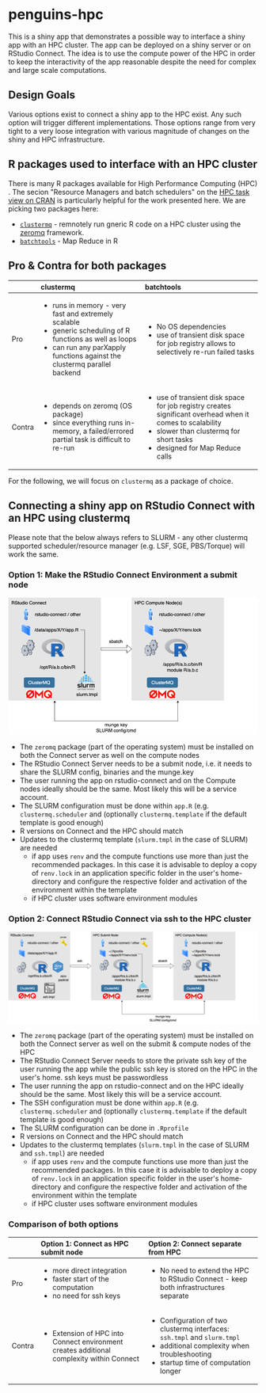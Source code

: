 # penguins-hpc

This is a shiny app that demonstrates a possible way to interface a shiny app with an HPC cluster. The app can be deployed on a shiny server or on RStudio Connect. The idea is to use the compute power of the HPC in order to keep the interactivity of the app reasonable despite the need for complex and large scale computations.

## Design Goals

Various options exist to connect a shiny app to the HPC exist. Any such option will trigger different implementations. Those options range from very tight to a very loose integration with various magnitude of changes on the shiny and HPC infrastructure.

## R packages used to interface with an HPC cluster

There is many R packages available for High Performance Computing (HPC) . The secion "Resource Managers and batch schedulers" on the [HPC task view on CRAN](https://cran.r-project.org/web/views/HighPerformanceComputing.html) is particularly helpful for the work presented here. We are picking two packages here: 
 
* [`clustermq`](https://mschubert.github.io/clustermq/) - remnotely run gneric R code on a HPC cluster using the [zeromq](https://zeromq.org/) framework.
* [`batchtools`](https://mllg.github.io/batchtools/) - Map Reduce in R

## Pro & Contra for both packages


|    | clustermq |     batchtools          |
|----------|:-------------|:------|
| Pro |  <ul><li>runs in memory - very fast and extremely scalable</li><li>generic scheduling of R functions as well as loops</li><li>can run any parXapply functions against the clustermq parallel backend</ul> |  <ul><li>No OS dependencies</li><li>use of transient disk space for job registry allows to selectively re-run failed tasks</li></ul> |
| Contra | <ul><li>depends on zeromq (OS package)</li><li>since everything runs in-memory, a failed/errored partial task is difficult to re-run </li></ul>| <ul><li>use of transient disk space for job registry creates significant overhead when it comes to scalability</li><li>slower than clustermq for short tasks</li><li>designed for Map Reduce calls</li></ul> |

For the following, we will focus on `clustermq` as a package of choice. 

## Connecting a shiny app on RStudio Connect with an HPC using clustermq

Please note that the below always refers to SLURM - any other clustermq supported scheduler/resource manager (e.g. LSF, SGE, PBS/Torque) will work the same. 

### Option 1: Make the RStudio Connect Environment a submit node 

![](images/connect-hpc-1.drawio.png)

* The `zeromq` package (part of the operating system) must be installed on both the Connect server as well on the compute nodes
* The RStudio Connect Server needs to be a submit node, i.e. it needs to share the SLURM config, binaries and the munge.key
* The user running the app on rstudio-connect and on the Compute nodes ideally should be the same. Most likely this will be a service account. 
* The SLURM configuration must be done within `app.R` (e.g. `clustermq.scheduler` and (optionally `clustermq.template` if the default template is good enough) 
* R versions on Connect and the HPC should match
* Updates to the clustermq template (`slurm.tmpl` in the case of SLURM) are needed 
   * if app uses `renv` and the compute functions use more than just the recommended packages. In this case it is advisable to deploy a copy of `renv.lock` in an application specific folder in the user's home-directory and configure the respective folder and activation of the environment within the template  
   * if HPC cluster uses software environment modules

### Option 2: Connect RStudio Connect via ssh to the HPC cluster 

![](images/connect-hpc-2.drawio.png)

* The `zeromq` package (part of the operating system) must be installed on both the Connect server as well on the submit & compute nodes of the HPC
* The RStudio Connect Server needs to store the private ssh key of the user running the app while the public ssh key is stored on the HPC in the user's home. ssh keys must be passwordless
* The user running the app on rstudio-connect and on the HPC ideally should be the same. Most likely this will be a service account. 
* The SSH configuration must be done within `app.R` (e.g. `clustermq.scheduler` and (optionally `clustermq.template` if the default template is good enough)
* The SLURM configuration can be done in `.Rprofile` 
* R versions on Connect and the HPC should match
* Updates to the clustermq templates (`slurm.tmpl` in the case of SLURM and `ssh.tmpl`) are needed 
   * if app uses `renv` and the compute functions use more than just the recommended packages. In this case it is advisable to deploy a copy of `renv.lock` in an application specific folder in the user's home-directory and configure the respective folder and activation of the environment within the template  
   * if HPC cluster uses software environment modules

### Comparison of both options

|    | Option 1: Connect as HPC submit node |     Option 2: Connect separate from HPC          |
|----------|:-------------|:------|
| Pro |  <ul><li>more direct integration</li><li>faster start of the computation</li><li>no need for ssh keys</li></ul> |  <ul><li>No need to extend the HPC to RStudio Connect - keep both infrastructures separate</li></ul> |
| Contra | <ul><li>Extension of HPC into Connect environment creates additional complexity within Connect</li></ul>| <ul><li>Configuration of two clustermq interfaces: `ssh.tmpl` and `slurm.tmpl`</li><li>additional complexity when troubleshooting</li><li>startup time of computation longer</li></ul> |
